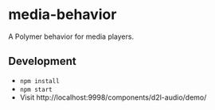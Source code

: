 # media-behavior

A Polymer behavior for media players.

## Development

* `npm install`
* `npm start`
* Visit http://localhost:9998/components/d2l-audio/demo/
